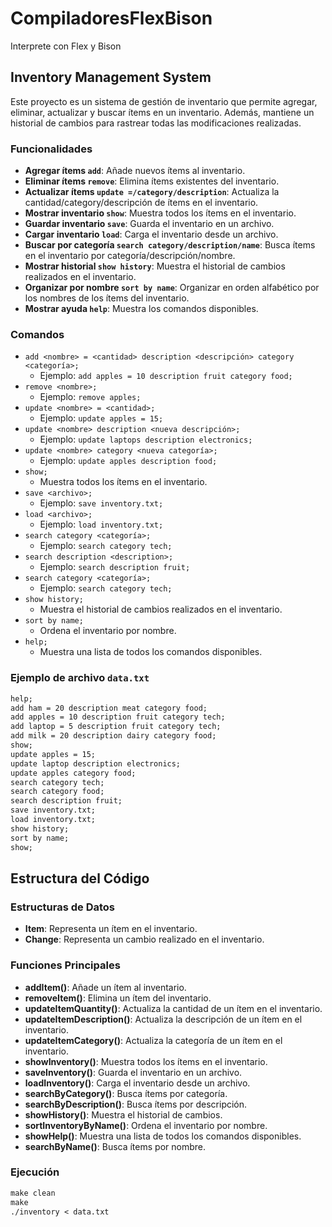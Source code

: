 # CompiladoresFlexBison
Interprete con Flex y Bison

## Inventory Management System

Este proyecto es un sistema de gestión de inventario que permite agregar, eliminar, actualizar y buscar ítems en un inventario. Además, mantiene un historial de cambios para rastrear todas las modificaciones realizadas.

### Funcionalidades

- **Agregar ítems `add`**: Añade nuevos ítems al inventario.
- **Eliminar ítems `remove`**: Elimina ítems existentes del inventario.
- **Actualizar ítems `update =/category/description`**: Actualiza la cantidad/category/descripción de ítems en el inventario.
- **Mostrar inventario `show`**: Muestra todos los ítems en el inventario.
- **Guardar inventario `save`**: Guarda el inventario en un archivo.
- **Cargar inventario `load`**: Carga el inventario desde un archivo.
- **Buscar por categoría `search category/description/name`**: Busca ítems en el inventario por categoría/descripción/nombre.
- **Mostrar historial `show history`**: Muestra el historial de cambios realizados en el inventario.
- **Organizar por nombre `sort by name`**: Organizar en orden alfabético por los nombres de los ítems del inventario.
- **Mostrar ayuda `help`**: Muestra los comandos disponibles.

### Comandos

- `add <nombre> = <cantidad> description <descripción> category <categoría>;`
  - Ejemplo: `add apples = 10 description fruit category food;`
- `remove <nombre>;`
  - Ejemplo: `remove apples;`
- `update <nombre> = <cantidad>;`
  - Ejemplo: `update apples = 15;`
- `update <nombre> description <nueva descripción>;`
  - Ejemplo: `update laptops description electronics;`
- `update <nombre> category <nueva categoría>;`
  - Ejemplo: `update apples description food;`
- `show;`
  - Muestra todos los ítems en el inventario.
- `save <archivo>;`
  - Ejemplo: `save inventory.txt;`
- `load <archivo>;`
  - Ejemplo: `load inventory.txt;`
- `search category <categoría>;`
  - Ejemplo: `search category tech;`
- `search description <description>;`
  - Ejemplo: `search description fruit;`
- `search category <categoría>;`
  - Ejemplo: `search category tech;`
- `show history;`
  - Muestra el historial de cambios realizados en el inventario.
- `sort by name;`
  - Ordena el inventario por nombre.
- `help;`
  - Muestra una lista de todos los comandos disponibles.

### Ejemplo de archivo `data.txt`

```txt
help;
add ham = 20 description meat category food;
add apples = 10 description fruit category tech;
add laptop = 5 description fruit category tech;
add milk = 20 description dairy category food;
show;
update apples = 15;
update laptop description electronics;
update apples category food;
search category tech;
search category food;
search description fruit;
save inventory.txt;
load inventory.txt;
show history;
sort by name;
show;
```

## Estructura del Código

### Estructuras de Datos

- **Item**: Representa un ítem en el inventario.
- **Change**: Representa un cambio realizado en el inventario.

### Funciones Principales

- **addItem()**: Añade un ítem al inventario.
- **removeItem()**: Elimina un ítem del inventario.
- **updateItemQuantity()**: Actualiza la cantidad de un ítem en el inventario.
- **updateItemDescription()**: Actualiza la descripción de un ítem en el inventario.
- **updateItemCategory()**: Actualiza la categoría de un ítem en el inventario.
- **showInventory()**: Muestra todos los ítems en el inventario.
- **saveInventory()**: Guarda el inventario en un archivo.
- **loadInventory()**: Carga el inventario desde un archivo.
- **searchByCategory()**: Busca ítems por categoría.
- **searchByDescription()**: Busca ítems por descripción.
- **showHistory()**: Muestra el historial de cambios.
- **sortInventoryByName()**: Ordena el inventario por nombre.
- **showHelp()**: Muestra una lista de todos los comandos disponibles.
- **searchByName()**: Busca ítems por nombre.

### Ejecución
```txt
make clean
make
./inventory < data.txt
```









